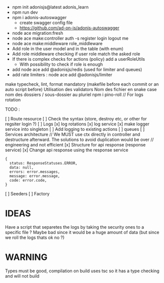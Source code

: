 - npm init adonisjs@latest adonis_learn
- npm run dev
- npm i adonis-autoswagger
  - create swagger config file
  - https://github.com/ad-on-is/adonis-autoswagger
- node ace migration:fresh
- node ace make:controller auth -s register login logout me
- node ace make:middleware role_middleware
- Add role in the user model and in the table (with enum)
- Add role middleware checking if user role match the asked role
- If there is complex checks for actions (policy) add a userRoleUtils
  - With possibility to check if role is enough
- add node ace add @adonisjs/redis (used for limiter and queues)
- add rate limiters : node ace add @adonisjs/limiter

make typecheck, lint, format mandatory (makefile before each commit or an auto script before)
Utilisation des validators
Nom des fichier en snake case
nom des dossiers / sous-dossier au pluriel
npm i pino-roll // For logs rotation

TODO :

[ ] Route resource
  [ ] Check the syntax (store, destroy etc, or other for regsiter login ?)
[ ] Logs
  [x] log rotations
  [x] log service
  [x] make logger service into singleton
  [ ] Add logging to existing actions
[ ] queues
[ ] Services architecture
  // We MUST use ctx directly in controller and destructure afterward. The solutions to avoid duplication would be over
  // engineering and not efficient
[x] Structure for api response (response service)
  [x] Change api response using the response service

```
{
  status: ResponseStatuses.ERROR,
  data: null,
  errors: error.messages,
  message: error.message,
  code: error.code,
}
```

[ ] Seeders
[ ] Factory

# IDEAS

Have a script that separetes the logs by taking the security ones to a specific file ? 
Maybe bad since it would be a huge amount of data (but since we roll the logs thats ok no ?)

# WARNING

Types must be good, compilation on build uses tsc so it has a type checking and will not build